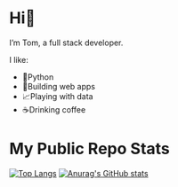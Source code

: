 # Hi👋 

I’m Tom, a full stack developer.

I like:
- 🐍Python
- 🔨Building web apps
- 📈Playing with data
- ☕Drinking coffee

# My Public Repo Stats

[![Top Langs](https://github-readme-stats.vercel.app/api/top-langs/?username=twarsop&theme=dracula)](https://github.com/anuraghazra/github-readme-stats) [![Anurag's GitHub stats](https://github-readme-stats.vercel.app/api?username=twarsop&theme=dracula)](https://github.com/anuraghazra/github-readme-stats)
